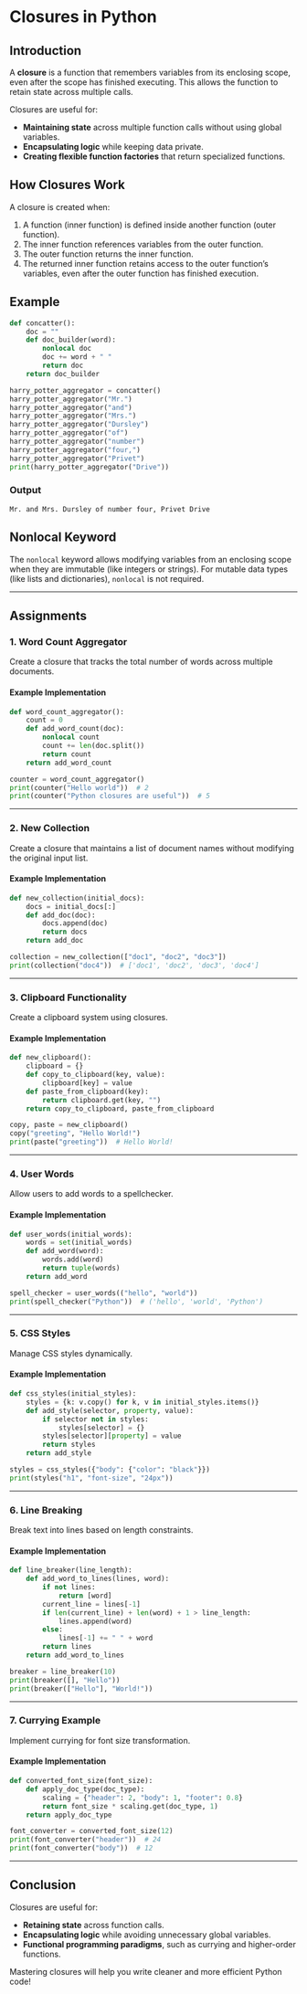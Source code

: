 # Closures in Python

## Introduction

A **closure** is a function that remembers variables from its enclosing scope, even after the scope has finished executing. This allows the function to retain state across multiple calls.

Closures are useful for:

- **Maintaining state** across multiple function calls without using global variables.
- **Encapsulating logic** while keeping data private.
- **Creating flexible function factories** that return specialized functions.

## How Closures Work

A closure is created when:

1. A function (inner function) is defined inside another function (outer function).
2. The inner function references variables from the outer function.
3. The outer function returns the inner function.
4. The returned inner function retains access to the outer function’s variables, even after the outer function has finished execution.

## Example

```python
def concatter():
    doc = ""
    def doc_builder(word):
        nonlocal doc
        doc += word + " "
        return doc
    return doc_builder

harry_potter_aggregator = concatter()
harry_potter_aggregator("Mr.")
harry_potter_aggregator("and")
harry_potter_aggregator("Mrs.")
harry_potter_aggregator("Dursley")
harry_potter_aggregator("of")
harry_potter_aggregator("number")
harry_potter_aggregator("four,")
harry_potter_aggregator("Privet")
print(harry_potter_aggregator("Drive"))
```

### Output

```
Mr. and Mrs. Dursley of number four, Privet Drive
```

## Nonlocal Keyword

The `nonlocal` keyword allows modifying variables from an enclosing scope when they are immutable (like integers or strings). For mutable data types (like lists and dictionaries), `nonlocal` is not required.

---

## Assignments

### 1. Word Count Aggregator

Create a closure that tracks the total number of words across multiple documents.

#### Example Implementation

```python
def word_count_aggregator():
    count = 0
    def add_word_count(doc):
        nonlocal count
        count += len(doc.split())
        return count
    return add_word_count

counter = word_count_aggregator()
print(counter("Hello world"))  # 2
print(counter("Python closures are useful"))  # 5
```

---

### 2. New Collection

Create a closure that maintains a list of document names without modifying the original input list.

#### Example Implementation

```python
def new_collection(initial_docs):
    docs = initial_docs[:]
    def add_doc(doc):
        docs.append(doc)
        return docs
    return add_doc

collection = new_collection(["doc1", "doc2", "doc3"])
print(collection("doc4"))  # ['doc1', 'doc2', 'doc3', 'doc4']
```

---

### 3. Clipboard Functionality

Create a clipboard system using closures.

#### Example Implementation

```python
def new_clipboard():
    clipboard = {}
    def copy_to_clipboard(key, value):
        clipboard[key] = value
    def paste_from_clipboard(key):
        return clipboard.get(key, "")
    return copy_to_clipboard, paste_from_clipboard

copy, paste = new_clipboard()
copy("greeting", "Hello World!")
print(paste("greeting"))  # Hello World!
```

---

### 4. User Words

Allow users to add words to a spellchecker.

#### Example Implementation

```python
def user_words(initial_words):
    words = set(initial_words)
    def add_word(word):
        words.add(word)
        return tuple(words)
    return add_word

spell_checker = user_words(("hello", "world"))
print(spell_checker("Python"))  # ('hello', 'world', 'Python')
```

---

### 5. CSS Styles

Manage CSS styles dynamically.

#### Example Implementation

```python
def css_styles(initial_styles):
    styles = {k: v.copy() for k, v in initial_styles.items()}
    def add_style(selector, property, value):
        if selector not in styles:
            styles[selector] = {}
        styles[selector][property] = value
        return styles
    return add_style

styles = css_styles({"body": {"color": "black"}})
print(styles("h1", "font-size", "24px"))
```

---

### 6. Line Breaking

Break text into lines based on length constraints.

#### Example Implementation

```python
def line_breaker(line_length):
    def add_word_to_lines(lines, word):
        if not lines:
            return [word]
        current_line = lines[-1]
        if len(current_line) + len(word) + 1 > line_length:
            lines.append(word)
        else:
            lines[-1] += " " + word
        return lines
    return add_word_to_lines

breaker = line_breaker(10)
print(breaker([], "Hello"))
print(breaker(["Hello"], "World!"))
```

---

### 7. Currying Example

Implement currying for font size transformation.

#### Example Implementation

```python
def converted_font_size(font_size):
    def apply_doc_type(doc_type):
        scaling = {"header": 2, "body": 1, "footer": 0.8}
        return font_size * scaling.get(doc_type, 1)
    return apply_doc_type

font_converter = converted_font_size(12)
print(font_converter("header"))  # 24
print(font_converter("body"))  # 12
```

---

## Conclusion

Closures are useful for:

- **Retaining state** across function calls.
- **Encapsulating logic** while avoiding unnecessary global variables.
- **Functional programming paradigms**, such as currying and higher-order functions.

Mastering closures will help you write cleaner and more efficient Python code!
